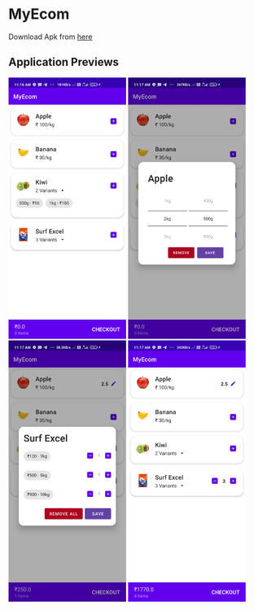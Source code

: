 # MyEcom

Download Apk from [here](https://github.com/patelsneh18/MyEcom-1/releases/download/1.0/user-app-debug.apk)

## Application Previews

<img title="" src="https://github.com/patelsneh18/storage/blob/main/MyEcomApp/Home.jpg" alt="" width="231"> <img title="" src="https://github.com/patelsneh18/storage/blob/main/MyEcomApp/WeightPickerDialog.jpg" alt="" width="231"> <img title="" src="https://github.com/patelsneh18/storage/blob/main/MyEcomApp/VariantsDialog.jpg" alt="" width="231">
<img title="" src="https://github.com/patelsneh18/storage/blob/main/MyEcomApp/UpdateHome.jpg" alt="" width="231">